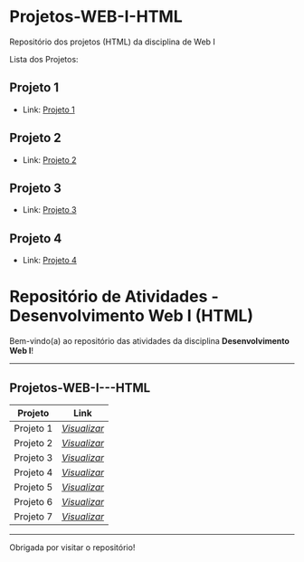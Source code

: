# Projetos-WEB-I-HTML
Repositório dos projetos (HTML) da disciplina de Web I


Lista dos Projetos:

## Projeto 1
  
- Link: [Projeto 1](https://github.com/gabrielviniciussc/Projetos-WEB-I-HTML/tree/main/Projeto%201)
##

## Projeto 2

- Link: [Projeto 2](https://github.com/gabrielviniciussc/Projetos-WEB-I-HTML/tree/main/Projeto%202)
##

## Projeto 3

- Link: [Projeto 3](https://github.com/gabrielviniciussc/Projetos-WEB-I-HTML/tree/main/Projeto%203)
##

## Projeto 4

- Link: [Projeto 4](https://github.com/gabrielviniciussc/Projetos-WEB-I-HTML/tree/main/Projeto%204)
##
# Repositório de Atividades - Desenvolvimento Web I (HTML)

Bem-vindo(a) ao repositório das atividades da disciplina **Desenvolvimento Web I**!

---

## Projetos-WEB-I---HTML

| Projeto | Link |
|-----------|------|
| Projeto 1 | [_Visualizar_](https://github.com/gabrielviniciussc/Projetos-WEB-I---HTML/tree/main/Projeto%201) |
| Projeto 2 | [_Visualizar_](https://github.com/thaylizesant0s/Atividades-WEB-I---HTML/blob/main/Atividade2.html) |
| Projeto 3 | [_Visualizar_](https://github.com/thaylizesant0s/Atividades-WEB-I---HTML/blob/main/Atividade3.html) |
| Projeto 4 | [_Visualizar_](https://github.com/thaylizesant0s/Atividades-WEB-I---HTML/blob/main/Atividade4.html) |
| Projeto 5 | [_Visualizar_](https://github.com/thaylizesant0s/Atividades-WEB-I---HTML/blob/main/Atividade5.html) |
| Projeto 6 | [_Visualizar_](https://github.com/thaylizesant0s/Atividades-WEB-I---HTML/blob/main/Atividade6.html) |
| Projeto 7 | [_Visualizar_](https://github.com/thaylizesant0s/Atividades-WEB-I---HTML/blob/main/Atividade7.html) |

---

Obrigada por visitar o repositório!
